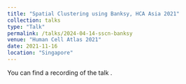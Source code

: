```yaml
---
title: "Spatial Clustering using Banksy, HCA Asia 2021"
collection: talks
type: "Talk"
permalink: /talks/2024-04-14-sscn-banksy
venue: "Human Cell Atlas 2021"
date: 2021-11-16
location: "Singapore"
---
```

You can find a recording of the talk [](https://youtu.be/MeddQqZRCiM?si=kqeYI3ugBbbDs6LN&t=6390). 